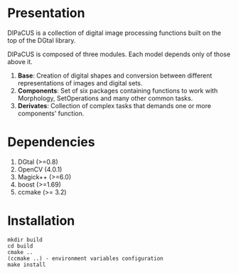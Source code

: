 # Presentation
DIPaCUS is a collection of digital image processing 
functions built on the top of the DGtal library.

DIPaCUS is composed of three modules. Each model 
depends only of those above it.

1. **Base**: Creation of digital shapes and 
conversion between different representations of
images and digital sets.
2.  **Components**: Set of six packages containing
functions to work with Morphology, SetOperations and 
many other common tasks.
3. **Derivates**: Collection of complex tasks that
demands one or more components' function.

# Dependencies

1. DGtal (>=0.8)
2. OpenCV (4.0.1)
3. Magick++ (>=6.0)
4. boost (>=1.69)
5. ccmake (>= 3.2)

# Installation
```
mkdir build
cd build
cmake ..
(ccmake ..) - environment variables configuration
make install
```
